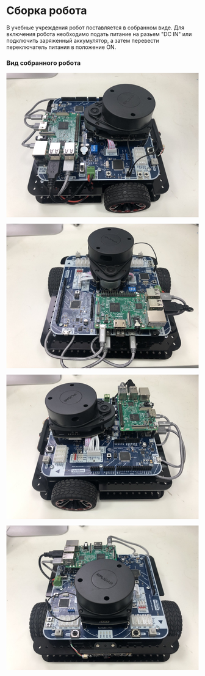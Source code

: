 # Сборка робота

В учебные учреждения робот поставляется в собранном виде. Для включения робота необходимо подать питание на разьем "DC IN" или подключить заряженный аккумулятор, а затем перевести переключатель питания в положение ON.

### Вид собранного робота

![](../.gitbook/assets/img_0716.JPG)

![](../.gitbook/assets/img_0719.JPG)

![](../.gitbook/assets/img_0718.JPG)

![](../.gitbook/assets/img_0717.JPG)

